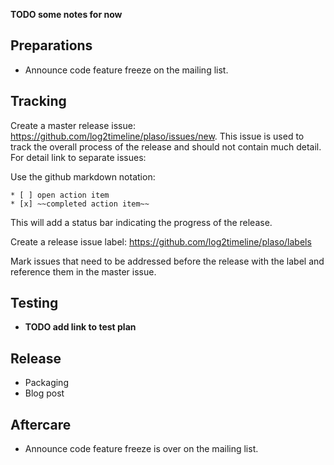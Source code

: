 **TODO some notes for now**

## Preparations
* Announce code feature freeze on the mailing list.

## Tracking
Create a master release issue: https://github.com/log2timeline/plaso/issues/new. This issue is used to track the overall process of the release and should not contain much detail. For detail link to separate issues:

Use the github markdown notation:
```
* [ ] open action item
* [x] ~~completed action item~~
```

This will add a status bar indicating the progress of the release.

Create a release issue label: https://github.com/log2timeline/plaso/labels

Mark issues that need to be addressed before the release with the label and reference them in the master issue.

## Testing
* **TODO add link to test plan**

## Release
* Packaging
* Blog post

## Aftercare
* Announce code feature freeze is over on the mailing list.